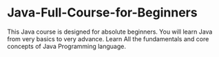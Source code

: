 # Java-Full-Course-for-Beginners
This Java course is designed for absolute beginners. You will learn Java from very basics to very advance. Learn All the fundamentals and core concepts of Java Programming language.
